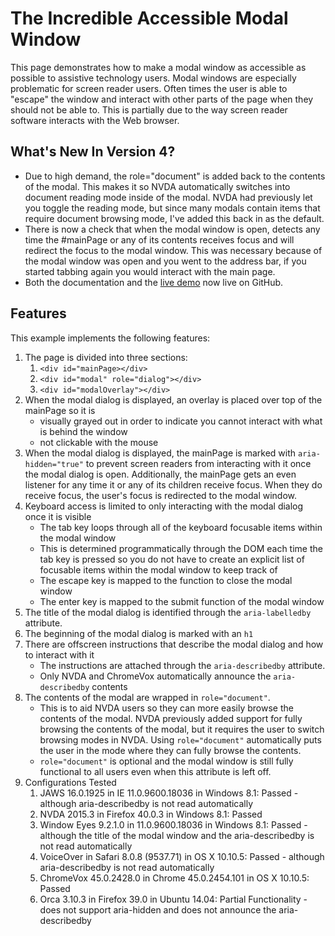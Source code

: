 # The Incredible Accessible Modal Window

This page demonstrates how to make a modal window as accessible as possible to assistive technology users. Modal windows are especially problematic for screen reader users. Often times the user is able to "escape" the window and interact with other parts of the page when they should not be able to. This is partially due to the way screen reader software interacts with the Web browser.

## What's New In Version 4?

* Due to high demand, the role="document" is added back to the contents of the modal. This makes it so NVDA automatically switches into document reading mode inside of the modal. NVDA had previously let you toggle the reading mode, but since many modals contain items that require document browsing mode, I've added this back in as the default.
* There is now a check that when the modal window is open, detects any time the #mainPage or any of its contents receives focus and will redirect the focus to the modal window. This was necessary because of the modal window was open and you went to the address bar, if you started tabbing again you would interact with the main page.
* Both the documentation and the [live demo](http://gdkraus.github.io/accessible-modal-dialog/) now live on GitHub.

## Features

This example implements the following features:

1. The page is divided into three sections:
    1. `<div id="mainPage></div>`
    2. `<div id="modal" role="dialog"></div>`
    3. `<div id="modalOverlay"></div>`
2. When the modal dialog is displayed, an overlay is placed over top of the mainPage so it is
    * visually grayed out in order to indicate you cannot interact with what is behind the window
    * not clickable with the mouse
3. When the modal dialog is displayed, the mainPage is marked with `aria-hidden="true"` to prevent screen readers from interacting with it once the modal dialog is open. Additionally, the mainPage gets an even listener for any time it or any of its children receive focus. When they do receive focus, the user's focus is redirected to the modal window.
4. Keyboard access is limited to only interacting with the modal dialog once it is visible
    * The tab key loops through all of the keyboard focusable items within the modal window
    * This is determined programmatically through the DOM each time the tab key is pressed so you do not have to create an explicit list of focusable items within the modal window to keep track of
    * The escape key is mapped to the function to close the modal window
    * The enter key is mapped to the submit function of the modal window
5. The title of the modal dialog is identified through the `aria-labelledby` attribute.
6. The beginning of the modal dialog is marked with an `h1`
7. There are offscreen instructions that describe the modal dialog and how to interact with it
    * The instructions are attached through the `aria-describedby` attribute.
    * Only NVDA and ChromeVox automatically announce the `aria-describedby` contents
8. The contents of the modal are wrapped in `role="document"`. 
    * This is to aid NVDA users so they can more easily browse the contents of the modal. NVDA previously added support for fully browsing the contents of the modal, but it requires the user to switch browsing modes in NVDA. Using `role="document"` automatically puts the user in the mode where they can fully browse the contents.
    * `role="document"` is optional and the modal window is still fully functional to all users even when this attribute is left off.
9. Configurations Tested
    1. JAWS 16.0.1925 in IE 11.0.9600.18036 in Windows 8.1: Passed - although aria-describedby is not read automatically
    2. NVDA 2015.3 in Firefox 40.0.3 in Windows 8.1: Passed
    3. Window Eyes 9.2.1.0 in 11.0.9600.18036 in Windows 8.1: Passed - although the title of the modal window and the aria-describedby is not read automatically
    4. VoiceOver in Safari 8.0.8 (9537.71) in OS X 10.10.5: Passed - although aria-describedby is not read automatically
    5. ChromeVox 45.0.2428.0 in Chrome 45.0.2454.101 in OS X 10.10.5: Passed
    6. Orca 3.10.3 in Firefox 39.0 in Ubuntu 14.04: Partial Functionality - does not support aria-hidden and does not announce the aria-describedby
